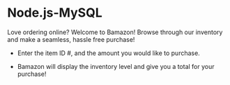 # Node.js-MySQL

Love ordering online? Welcome to Bamazon! Browse through our inventory and make a seamless, hassle free purchase!

* Enter the item ID #, and the amount you would like to purchase.

* Bamazon will display the inventory level and give you a total for your purchase!